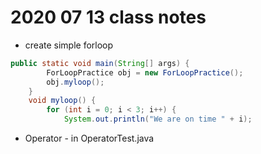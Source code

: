 # 2020 07 13 class notes

* create simple forloop

```java 
public static void main(String[] args) {
		ForLoopPractice obj = new ForLoopPractice();
		obj.myloop();
	}
	void myloop() {
		for (int i = 0; i < 3; i++) {
			System.out.println("We are on time " + i);
```

* Operator - in OperatorTest.java